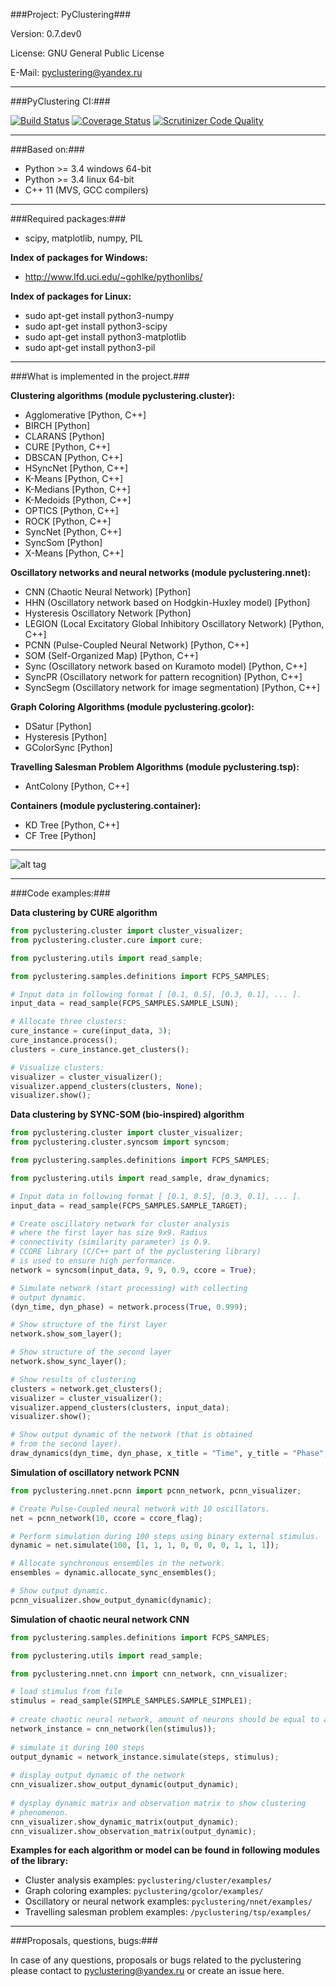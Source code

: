 ###Project: PyClustering###

Version: 0.7.dev0

License: GNU General Public License

E-Mail: pyclustering@yandex.ru

-------------------------------------------------

###PyClustering CI:###

[![Build Status](https://travis-ci.org/annoviko/pyclustering.svg?branch=master)](https://travis-ci.org/annoviko/pyclustering)
[![Coverage Status](https://coveralls.io/repos/github/annoviko/pyclustering/badge.svg?branch=master)](https://coveralls.io/github/annoviko/pyclustering?branch=master)
[![Scrutinizer Code Quality](https://scrutinizer-ci.com/g/annoviko/pyclustering/badges/quality-score.png?b=master)](https://scrutinizer-ci.com/g/annoviko/pyclustering/?branch=master)

------------------------------------------------

###Based on:###

- Python >= 3.4 windows 64-bit
- Python >= 3.4 linux 64-bit
- C++ 11 (MVS, GCC compilers)

------------------------------------------------

###Required packages:###

- scipy, matplotlib, numpy, PIL


**Index of packages for Windows:**

- http://www.lfd.uci.edu/~gohlke/pythonlibs/

**Index of packages for Linux:**
- sudo apt-get install python3-numpy
- sudo apt-get install python3-scipy
- sudo apt-get install python3-matplotlib
- sudo apt-get install python3-pil

------------------------------------------------

###What is implemented in the project.###

**Clustering algorithms (module pyclustering.cluster):**
- Agglomerative [Python, C++]
- BIRCH [Python]
- CLARANS [Python]
- CURE [Python, C++]
- DBSCAN [Python, C++]
- HSyncNet [Python, C++]
- K-Means [Python, C++]
- K-Medians [Python, C++]
- K-Medoids [Python, C++]
- OPTICS [Python, C++]
- ROCK [Python, C++]
- SyncNet [Python, C++]
- SyncSom [Python]
- X-Means [Python, C++]

**Oscillatory networks and neural networks (module pyclustering.nnet):**
- CNN (Chaotic Neural Network) [Python]
- HHN (Oscillatory network based on Hodgkin-Huxley model) [Python]
- Hysteresis Oscillatory Network [Python]
- LEGION (Local Excitatory Global Inhibitory Oscillatory Network) [Python, C++]
- PCNN (Pulse-Coupled Neural Network) [Python, C++]
- SOM (Self-Organized Map) [Python, C++]
- Sync (Oscillatory network based on Kuramoto model) [Python, C++]
- SyncPR (Oscillatory network for pattern recognition) [Python, C++]
- SyncSegm (Oscillatory network for image segmentation) [Python, C++]

**Graph Coloring Algorithms (module pyclustering.gcolor):**
- DSatur [Python]
- Hysteresis [Python]
- GColorSync [Python]

**Travelling Salesman Problem Algorithms (module pyclustering.tsp):**
- AntColony [Python, C++]

**Containers (module pyclustering.container):**
- KD Tree [Python, C++]
- CF Tree [Python]

------------------------------------------------

![alt tag](https://github.com/annoviko/pyclustering/blob/master/docs/html/fcps_cluster_analysis.png)

------------------------------------------------

###Code examples:###

**Data clustering by CURE algorithm**
```python
from pyclustering.cluster import cluster_visualizer;
from pyclustering.cluster.cure import cure;

from pyclustering.utils import read_sample;

from pyclustering.samples.definitions import FCPS_SAMPLES;

# Input data in following format [ [0.1, 0.5], [0.3, 0.1], ... ].
input_data = read_sample(FCPS_SAMPLES.SAMPLE_LSUN);

# Allocate three clusters:
cure_instance = cure(input_data, 3);
cure_instance.process();
clusters = cure_instance.get_clusters();

# Visualize clusters:
visualizer = cluster_visualizer();
visualizer.append_clusters(clusters, None);
visualizer.show();
```

**Data clustering by SYNC-SOM (bio-inspired) algorithm**
```python
from pyclustering.cluster import cluster_visualizer;
from pyclustering.cluster.syncsom import syncsom;

from pyclustering.samples.definitions import FCPS_SAMPLES;

from pyclustering.utils import read_sample, draw_dynamics;

# Input data in following format [ [0.1, 0.5], [0.3, 0.1], ... ].
input_data = read_sample(FCPS_SAMPLES.SAMPLE_TARGET);

# Create oscillatory network for cluster analysis
# where the first layer has size 9x9. Radius
# connectivity (similarity parameter) is 0.9.
# CCORE library (C/C++ part of the pyclustering library)
# is used to ensure high performance.
network = syncsom(input_data, 9, 9, 0.9, ccore = True);

# Simulate network (start processing) with collecting
# output dynamic.
(dyn_time, dyn_phase) = network.process(True, 0.999);

# Show structure of the first layer
network.show_som_layer();

# Show structure of the second layer
network.show_sync_layer();

# Show results of clustering
clusters = network.get_clusters();
visualizer = cluster_visualizer();
visualizer.append_clusters(clusters, input_data);
visualizer.show();

# Show output dynamic of the network (that is obtained
# from the second layer).
draw_dynamics(dyn_time, dyn_phase, x_title = "Time", y_title = "Phase", y_lim = [0, 2 * 3.14]);
```

**Simulation of oscillatory network PCNN**
```python
from pyclustering.nnet.pcnn import pcnn_network, pcnn_visualizer;

# Create Pulse-Coupled neural network with 10 oscillators.
net = pcnn_network(10, ccore = ccore_flag);

# Perform simulation during 100 steps using binary external stimulus.
dynamic = net.simulate(100, [1, 1, 1, 0, 0, 0, 0, 1, 1, 1]);

# Allocate synchronous ensembles in the network.
ensembles = dynamic.allocate_sync_ensembles();

# Show output dynamic.
pcnn_visualizer.show_output_dynamic(dynamic); 
```

**Simulation of chaotic neural network CNN**
```python
from pyclustering.samples.definitions import FCPS_SAMPLES;

from pyclustering.utils import read_sample;

from pyclustering.nnet.cnn import cnn_network, cnn_visualizer;

# load stimulus from file
stimulus = read_sample(SIMPLE_SAMPLES.SAMPLE_SIMPLE1);
        
# create chaotic neural network, amount of neurons should be equal to amout of stimulus
network_instance = cnn_network(len(stimulus));
        
# simulate it during 100 steps
output_dynamic = network_instance.simulate(steps, stimulus);
        
# display output dynamic of the network
cnn_visualizer.show_output_dynamic(output_dynamic);
        
# dysplay dynamic matrix and observation matrix to show clustering
# phenomenon.
cnn_visualizer.show_dynamic_matrix(output_dynamic);
cnn_visualizer.show_observation_matrix(output_dynamic); 
```

**Examples for each algorithm or model can be found in following modules of the library:**
- Cluster analysis examples: `pyclustering/cluster/examples/`
- Graph coloring examples: `pyclustering/gcolor/examples/`
- Oscillatory or neural network examples: `pyclustering/nnet/examples/`
- Travelling salesman problem examples: `/pyclustering/tsp/examples/`

------------------------------------------------

###Proposals, questions, bugs:###

In case of any questions, proposals or bugs related to the pyclustering please contact to pyclustering@yandex.ru or create an issue here.
